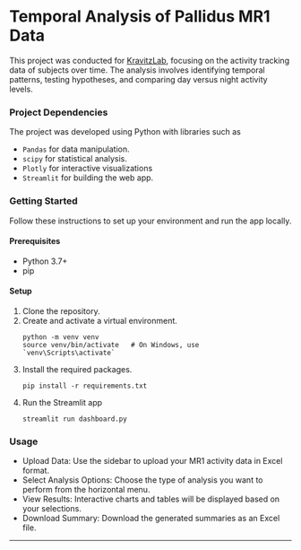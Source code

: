 # Temporal Analysis of Pallidus MR1 Data

This project was conducted for [KravitzLab](https://kravitzlab.com/), focusing on the activity tracking data of subjects over time. The analysis involves identifying temporal patterns, testing hypotheses, and comparing day versus night activity levels.

### Project Dependencies
The project was developed using Python with libraries such as 
- `Pandas` for data manipulation.
- `scipy` for statistical analysis.
- `Plotly` for interactive visualizations
- `Streamlit` for building the web app. 

### Getting Started
Follow these instructions to set up your environment and run the app locally.

#### Prerequisites
- Python 3.7+
- pip

#### Setup
1. Clone the repository.
2. Create and activate a virtual environment.
    ```
   python -m venv venv
   source venv/bin/activate   # On Windows, use `venv\Scripts\activate`
    ```
3. Install the required packages.
    ```
    pip install -r requirements.txt
    ```
4. Run the Streamlit app
   ```
   streamlit run dashboard.py
   ```

### Usage
- Upload Data: Use the sidebar to upload your MR1 activity data in Excel format.
- Select Analysis Options: Choose the type of analysis you want to perform from the horizontal menu.
- View Results: Interactive charts and tables will be displayed based on your selections.
- Download Summary: Download the generated summaries as an Excel file.

---